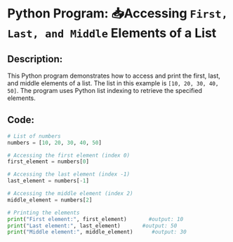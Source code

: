 # Python Program: 📥Accessing ``First, Last, and Middle`` Elements of a List

## Description:
This Python program demonstrates how to access and print the first, last, and middle elements of a list. The list in this example is `[10, 20, 30, 40, 50]`. The program uses Python list indexing to retrieve the specified elements.

## Code:
```python
# List of numbers
numbers = [10, 20, 30, 40, 50]

# Accessing the first element (index 0)
first_element = numbers[0]

# Accessing the last element (index -1)
last_element = numbers[-1]

# Accessing the middle element (index 2)
middle_element = numbers[2]

# Printing the elements
print("First element:", first_element)       #output: 10
print("Last element:", last_element)       #output: 50
print("Middle element:", middle_element)      #output: 30
